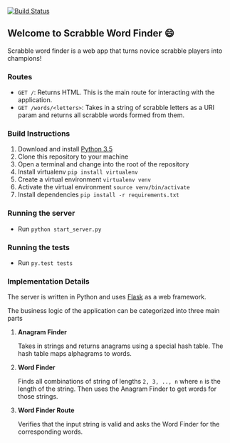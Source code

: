 [![Build Status](https://travis-ci.org/adrielklein/scrabble-word-finder.svg?branch=master)](https://travis-ci.org/adrielklein/scrabble-word-finder)

## Welcome to Scrabble Word Finder :smile:
Scrabble word finder is a web app that turns novice scrabble players into champions!

### Routes
- `GET /`: Returns HTML. This is the main route for interacting with the application.
- `GET /words/<letters>`: Takes in a string of scrabble letters as a URI param and returns all scrabble words formed from them.

### Build Instructions
1. Download and install [Python 3.5](https://www.python.org/downloads/release/python-350/)
1. Clone this repository to your machine
1. Open a terminal and change into the root of the repository
1. Install virtualenv `pip install virtualenv`
1. Create a virtual environment `virtualenv venv`
1. Activate the virtual environment `source venv/bin/activate`
1. Install dependencies `pip install -r requirements.txt`

### Running the server
- Run `python start_server.py`

### Running the tests
- Run `py.test tests`

### Implementation Details

The server is written in Python and uses [Flask](http://flask.pocoo.org/) as a web framework.

The business logic of the application can be categorized into three main parts

1. **Anagram Finder**

   Takes in strings and returns anagrams using a special hash table. The hash table maps alphagrams to words. 
2. **Word Finder**

   Finds all combinations of string of lengths `2, 3, .., n` where `n` is the length of the string. Then uses the Anagram Finder to get words for those strings.
3. **Word Finder Route**

   Verifies that the input string is valid and asks the Word Finder for the corresponding words.


